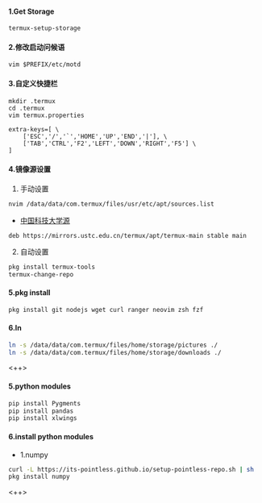 #### 1.Get Storage
```shell
termux-setup-storage
```

#### 2.修改启动问候语
```shell
vim $PREFIX/etc/motd
```

#### 3.自定义快捷栏
```shell
mkdir .termux
cd .termux
vim termux.properties

extra-keys=[ \
    ['ESC','/','`','HOME','UP','END','|'], \
	['TAB','CTRL','F2','LEFT','DOWN','RIGHT','F5'] \
]
```

#### 4.镜像源设置
1. 手动设置
```bash
nvim /data/data/com.termux/files/usr/etc/apt/sources.list
```
- [中国科技大学源](https://mirrors.ustc.edu.cn/termux/)
```list
deb https://mirrors.ustc.edu.cn/termux/apt/termux-main stable main
```
2. 自动设置
```bash
pkg install termux-tools
termux-change-repo
```
#### 5.pkg install
```bash
pkg install git nodejs wget curl ranger neovim zsh fzf
```

#### 6.ln
```bash
ln -s /data/data/com.termux/files/home/storage/pictures ./
ln -s /data/data/com.termux/files/home/storage/downloads ./
```

<++>
#### 5.python modules
```zsh
pip install Pygments
pip install pandas
pip install xlwings
```


#### 6.install python modules
- 1.numpy
```zsh
curl -L https://its-pointless.github.io/setup-pointless-repo.sh | sh
pkg install numpy
```

<++>




